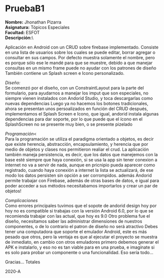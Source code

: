 # PruebaB1 

**Nombre:** Jhonathan Pizarra\
**Asignatura:** Tópicos Especiales\
**Facultad:** ESFOT\
**Descripción:**\

Aplicación en Android con un CRUD sobre firebase implementado.
Consiste en una lista de usuarios sobre los cuales se puede editar, borrar agregar o consultar en sus campos.
Por defecto muestra solamente el nombre, pero es porque sólo ese le mandé para que se muestre, debido a que manejar consultas en un mismo frame puede no ayudar con los patrones de diseño
También contiene un Splash screen e Icono personalizado.

*Diseño:*\
Se comenzó por el diseño, con un ConstraintLayout para la parte del formulario, para ayudarnos a manejar los imput que son especiales, no siempre vienen instalados con Andorid Studio, y toca descargarlas como nuevas dependencias
Luego ya no hacemos los botones tradicionales, ahora se presentan unos persoalizados en función del CRUD
después, implementamos el Splash Screen e Icono, que igual, andorid instala algunas dependencias para dar soporte, por lo que puede que el ícono en el SplashScreen no se presente muy bien, o se presente pizelado

*Programación*<\
Para la programación se utiliza el paradigma orientado a objetos, es decir que existe herencia, abstracción, encapsulamiento, y herencia que por medio de objetos y clases nos permitieron realiar el crud.
La aplicación también maneja persistencia, es decir, que los datos que manejemos con la base esté siempre que haya conexión, si se usa la app sin tener conexion a internet no va a servir de nada, aunque en pricnipio pueda aparecer como registrado, cuando haya conexión a internet la lista se actualizará, de ese modo los datos persisten sin opción a ser corrompidos.
además Andorid permite trabajar con Firebase, además de otras bases de datos, e igual para poder acceder a sus métodos necesitabamos importarlos y crear un par de objetos!

*Complicaciones*\
Como errores principales tuvimos que el sopote de andorid design hoy por hoy no es compatible si trabajas con la versión Android 6.0, por lo que se recomienda trabajar con las actual, que hoy es 9.0
Otro problema fue el diseño, necesitamos saber las administrar dimensiones de nuestros componentes, o de lo contrario el patron de diseño no será atractivo
Debes tener una computadora que soporte el emulador Android, este es más pesado que otros, pero la ventaja es que al ejecutar el proyecto se muestra de inmediato, en cambio con otros emuladores primero debemos generar el APK
e instalarlo, y eso no es tan viable para en una prueba, e imagínate si es solo para probar un componente o una funcionalidad. 
Eso sería todo...

Gracias... Totales

2020-A

